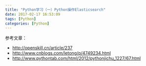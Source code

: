 ```yaml
---
title: "Python学习（一）Python操作Elasticsearch"
date: 2017-02-17 16:53:09
tags: [Python]
categories: [Python]
---
```




参考文章：

- http://openskill.cn/article/237
- http://www.cnblogs.com/letong/p/4749234.html
- http://www.pythontab.com/html/2012/pythonjichu_1227/67.html